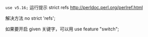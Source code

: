 
`use v5.16;`
运行提示 strict refs
http://perldoc.perl.org/perlref.html

解决方法
no strict 'refs';

如果要开启 given 关键字，可以用
use feature "switch";

